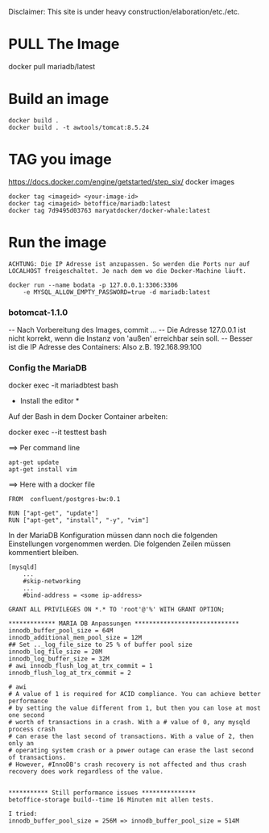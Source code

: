 Disclaimer: This site is under heavy construction/elaboration/etc./etc.

# PULL The Image

docker pull mariadb/latest

# Build an image
```
docker build .
docker build . -t awtools/tomcat:8.5.24
```

# TAG you image

https://docs.docker.com/engine/getstarted/step_six/
docker images

```
docker tag <imageid> <your-image-id>
docker tag <imageid> betoffice/mariadb:latest
docker tag 7d9495d03763 maryatdocker/docker-whale:latest
```

# Run the image

    ACHTUNG: Die IP Adresse ist anzupassen. So werden die Ports nur auf LOCALHOST freigeschaltet. Je nach dem wo die Docker-Machine läuft.

```
docker run --name bodata -p 127.0.0.1:3306:3306
    -e MYSQL_ALLOW_EMPTY_PASSWORD=true -d mariadb:latest
```

### botomcat-1.1.0

-- Nach Vorbereitung des Images, commit ...
-- Die Adresse 127.0.0.1 ist nicht korrekt, wenn die Instanz von 'außen' erreichbar sein soll.
-- Besser ist die IP Adresse des Containers: Also z.B. 192.168.99.100


### Config the MariaDB

docker exec -it mariadbtest bash

* Install the editor *

Auf der Bash in dem Docker Container arbeiten:

docker exec --it testtest bash

==> Per command line
```
apt-get update
apt-get install vim
```

==> Here with a docker file
```
FROM  confluent/postgres-bw:0.1

RUN ["apt-get", "update"]
RUN ["apt-get", "install", "-y", "vim"]
```

In der MariaDB Konfiguration müssen dann noch die folgenden Einstellungen vorgenommen werden.
Die folgenden Zeilen müssen kommentiert bleiben.
```
[mysqld]
    ...
    #skip-networking
    ...
    #bind-address = <some ip-address>
```

```
GRANT ALL PRIVILEGES ON *.* TO 'root'@'%' WITH GRANT OPTION;
```

```
************* MARIA DB Anpassungen *****************************
innodb_buffer_pool_size = 64M
innodb_additional_mem_pool_size = 12M
## Set .._log_file_size to 25 % of buffer pool size
innodb_log_file_size = 20M
innodb_log_buffer_size = 32M
# awi innodb_flush_log_at_trx_commit = 1
innodb_flush_log_at_trx_commit = 2

# awi
# A value of 1 is required for ACID compliance. You can achieve better performance
# by setting the value different from 1, but then you can lose at most one second
# worth of transactions in a crash. With a # value of 0, any mysqld process crash
# can erase the last second of transactions. With a value of 2, then only an
# operating system crash or a power outage can erase the last second of transactions.
# However, #InnoDB's crash recovery is not affected and thus crash recovery does work regardless of the value.


*********** Still performance issues ***************
betoffice-storage build--time 16 Minuten mit allen tests.

I tried:
innodb_buffer_pool_size = 256M => innodb_buffer_pool_size = 514M
```